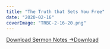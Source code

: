 ```yaml
---
title: "The Truth that Sets You Free"
date: "2020-02-16"
coverImage: "TRBC-2-16-20.png"
---
```


[Download Sermon Notes ->](https://sketchysermons.com/wp-content/uploads/2020/07/TRBC-2-16-20.pdf)[Download](https://sketchysermons.com/wp-content/uploads/2020/07/TRBC-2-16-20.pdf)
